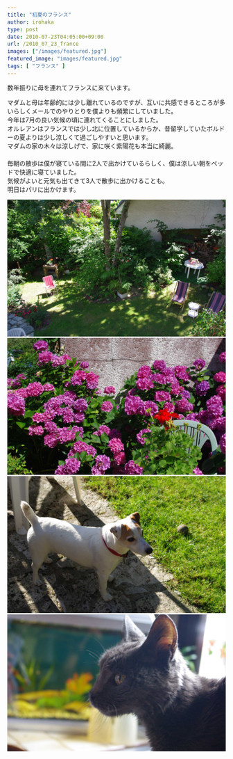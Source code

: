 ```yaml
---
title: "初夏のフランス"
author: irohaka
type: post
date: 2010-07-23T04:05:00+09:00
url: /2010_07_23_france
images: ["/images/featured.jpg"]
featured_image: "images/featured.jpg"
tags: [ "フランス" ]
---
```


数年振りに母を連れてフランスに来ています。
 <!--more-->

マダムと母は年齢的には少し離れているのですが、互いに共感できるところが多いらしくメールでのやりとりを僕よりも頻繁にしていました。  
今年は7月の良い気候の頃に連れてくることにしました。  
オルレアンはフランスでは少し北に位置しているからか、昔留学していたボルドーの夏よりは少し涼しくて過ごしやすいと思います。  
マダムの家の木々は涼しげで、家に咲く紫陽花も本当に綺麗。  
　    
毎朝の散歩は僕が寝ている間に2人で出かけているらしく、僕は涼しい朝をベッドで快適に寝ていました。  
気候がよいと元気も出てきて3人で散歩に出かけることも。  
明日はパリに出かけます。  

![庭で本を読んだり夕食を食べたりしました。](images/2010_07_23_france01.jpg)  
![この鮮やかな色！](images/2010_07_23_france02.jpg)  
![Pirateは相変わらず元気すぎる。ボール遊びが好き。](images/2010_07_23_france03.jpg)  
![Toupiはまだ僕のことを覚えていてくれているみたい。](images/2010_07_23_france04.jpg)  